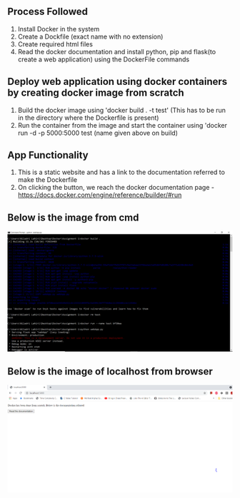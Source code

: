 ## Process Followed

1. Install Docker in the system
2. Create a Dockfile (exact name with no extension)
3. Create required html files
4. Read the docker documentation and install python, pip and flask(to create a web application) using the DockerFile commands

## Deploy web application using docker containers by creating docker image from scratch

1. Build the docker image using 'docker build . -t test' (This has to be run in the directory where the Dockerfile is present)
2. Run the container from the image and start the container using 'docker run -d -p 5000:5000 test (name given above on build)

## App Functionality
1. This is a static website and has a link to the documentation referred to make the Dockerfile
2. On clicking the button, we reach the docker documentation page - https://docs.docker.com/engine/reference/builder/#run

## Below is the image from cmd
![alt text](https://github.com/niladri-lahiri-1308/MT19AIE272/blob/main/images/DockerCapture.PNG)

## Below is the image of localhost from browser
![alt text](https://github.com/niladri-lahiri-1308/MT19AIE272/blob/main/images/DockerLocalHost.PNG)
